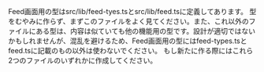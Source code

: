 Feed画面用の型はsrc/lib/feed-tyes.tsとsrc/lib/feed.tsに定義してあります。
型をむやみに作らず、まずこのファイルをよく見てください。また、これ以外のファイルにある型は、内容は似ていても他の機能用の型です。設計が適切ではないかもしれませんが、混乱を避けるため、Feed画面用の型にはfeed-types.tsとfeed.tsに記載のもの以外は使わないでください。
もし新たに作る際にはこれら2つのファイルのいずれかに作成してください。

